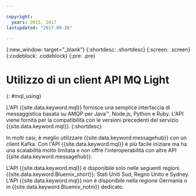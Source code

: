```yaml
---

copyright:
  years: 2015, 2017
lastupdated: "2017-09-26"

---
```


{:new_window: target="_blank"}
{:shortdesc: .shortdesc}
{:screen: .screen}
{:codeblock: .codeblock}
{:pre: .pre}

# Utilizzo di un client API MQ Light
{: #mql_using}

L'API {{site.data.keyword.mql}} fornisce una semplice interfaccia di messaggistica basata su AMQP per Java&trade;, Node.js, Python e Ruby. L'API viene fornita per la compatibilità con le versioni precedenti del servizio {{site.data.keyword.mql}}.
{:shortdesc}

In molti casi, è meglio utilizzare {{site.data.keyword.messagehub}} con un client Kafka. Con l'API {{site.data.keyword.mql}} è più facile iniziare ma ha una scalabilità molto limitata e non offre l'interoperabilità con altre API {{site.data.keyword.messagehub}}.


L'API {{site.data.keyword.mql}} è disponibile solo nelle seguenti regioni {{site.data.keyword.Bluemix_short}}: Stati Uniti Sud, Regno Unito e Sydney. L'API {{site.data.keyword.mql}} non è disponibile nella regione Germania o in {{site.data.keyword.Bluemix_notm}} dedicato.
